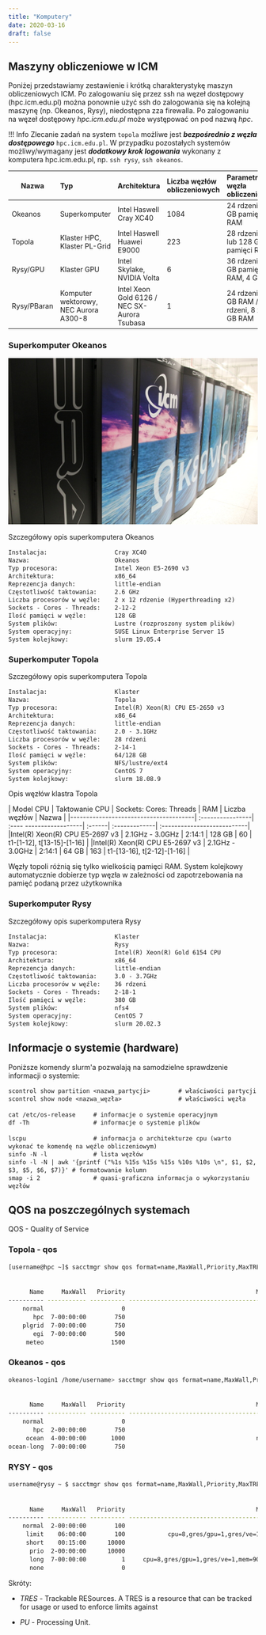 ```yaml
---
title: "Komputery"
date: 2020-03-16
draft: false
---
```


## Maszyny obliczeniowe w ICM

Poniżej przedstawiamy zestawienie i krótką charakterystykę maszyn obliczeniowych ICM.
Po zalogowaniu się przez ssh na węzeł dostępowy (hpc.icm.edu.pl) można ponownie użyć ssh do zalogowania się na kolejną maszynę (np. Okeanos, Rysy), niedostępna zza firewalla. Po zalogowaniu na węzeł dostępowy *hpc.icm.edu.pl* może występować on pod nazwą *hpc*.

!!! Info
    Zlecanie zadań na system `topola` możliwe jest ***bezpośrednio z węzła dostępowego*** `hpc.icm.edu.pl`.
    W przypadku pozostałych systemów możliwy/wymagany jest ***dodatkowy krok logowania*** wykonany z komputera
    hpc.icm.edu.pl, np. `ssh rysy`, `ssh okeanos`.

| Nazwa    | Typ                           | Architektura                | Liczba węzłów obliczeniowych | Parametry węzła obliczeniowego                     |
|----------| :-----------------------------| :---------------------------| :----------------------------| :--------------------------------------------------|
|Okeanos   | Superkomputer                 | Intel Haswell Cray XC40     | 1084                         | 24 rdzenie, 128 GB pamięci RAM                     |
|Topola    | Klaster HPC, Klaster PL-Grid  | Intel Haswell Huawei E9000  | 223                          | 28 rdzeni, 64 lub 128 GB pamięci RAM               |
|Rysy/GPU  | Klaster GPU    | Intel Skylake, NVIDIA Volta                | 6                            | 36 rdzenie, 380 GB pamięci RAM, 4 GPU              |
|Rysy/PBaran | Komputer wektorowy, NEC Aurora A300-8    | Intel Xeon Gold 6126 / NEC SX-Aurora Tsubasa | 1        | 24 rdzenie, 192 GB RAM / 8 x 8 rdzeni, 8 x 48 GB RAM  |

### Superkomputer Okeanos

![Okeanos](KomputeryImages/Okeanos_foto.jpg)

Szczegółowy opis superkomputera Okeanos

```text
Instalacja:                   Cray XC40
Nazwa:                        Okeanos
Typ procesora:                Intel Xeon E5-2690 v3
Architektura:                 x86_64
Reprezencja danych:           little-endian
Częstotliwość taktowania:     2.6 GHz
Liczba procesorów w węźle:    2 x 12 rdzenie (Hyperthreading x2)
Sockets - Cores - Threads:    2-12-2
Ilość pamięci w węźle:        128 GB
System plików:                Lustre (rozproszony system plików)
System operacyjny:            SUSE Linux Enterprise Server 15
System kolejkowy:             slurm 19.05.4
```

### Superkomputer Topola

Szczegółowy opis superkomputera Topola

```text
Instalacja:                   Klaster
Nazwa:                        Topola
Typ procesora:                Intel(R) Xeon(R) CPU E5-2650 v3
Architektura:                 x86_64
Reprezencja danych:           little-endian
Częstotliwość taktowania:     2.0 - 3.1GHz
Liczba procesorów w węźle:    28 rdzeni
Sockets - Cores - Threads:    2-14-1
Ilość pamięci w węźle:        64/128 GB
System plików:                NFS/lustre/ext4
System operacyjny:            CentOS 7
System kolejkowy:             slurm 18.08.9
```

Opis węzłów klastra Topola

| Model CPU                             | Taktowanie CPU   | Sockets: Cores: Threads | RAM    | Liczba węzłów | Nazwa                       |
|---------------------------------------| :----------------| :---- ------------------| :------| :-------------| :---------------------------|
|Intel(R) Xeon(R) CPU E5-2697 v3        | 2.1GHz - 3.0GHz  | 2:14:1                  | 128 GB | 60            | t1-[1-12], t[13-15]-[1-16]  |
|Intel(R) Xeon(R) CPU E5-2697 v3        | 2.1GHz - 3.0GHz  | 2:14:1                  | 64  GB | 163           | t1-[13-16], t[2-12]-[1-16]  |

Węzły topoli różnią się tylko wielkością pamięci RAM. System kolejkowy automatycznie dobierze typ węzła w zależności od zapotrzebowania na pamięć podaną przez użytkownika

### Superkomputer Rysy

Szczegółowy opis superkomputera Rysy

```text
Instalacja:                   Klaster
Nazwa:                        Rysy
Typ procesora:                Intel(R) Xeon(R) Gold 6154 CPU
Architektura:                 x86_64
Reprezencja danych:           little-endian
Częstotliwość taktowania:     3.0 - 3.7GHz
Liczba procesorów w węźle:    36 rdzeni
Sockets - Cores - Threads:    2-18-1
Ilość pamięci w węźle:        380 GB
System plików:                nfs4
System operacyjny:            CentOS 7
System kolejkowy:             slurm 20.02.3
```

## Informacje o systemie (hardware)

Poniższe komendy slurm'a pozwalają na samodzielne sprawdzenie informacji o systemie:

```text
scontrol show partition <nazwa_partycji>        # właściwości partycji
scontrol show node <nazwa_węzła>                # właściwości węzła

cat /etc/os-release     # informacje o systemie operacyjnym
df -Th                  # informacje o systemie plików

lscpu                   # informacja o architekturze cpu (warto wykonać te komendę na węźle obliczeniowym)
sinfo -N -l             # lista węzłów
sinfo -l -N | awk '{printf ("%1s %15s %15s %15s %10s %10s \n", $1, $2, $3, $5, $6, $7)}' # formatowanie kolumn
smap -i 2               # quasi-graficzna informacja o wykorzystaniu węzłów
```

## QOS na poszczególnych systemach

QOS - Quality of Service

### Topola - qos

```.sh
[username@hpc ~]$ sacctmgr show qos format=name,MaxWall,Priority,MaxTRESPU%50


      Name     MaxWall   Priority                                     MaxTRESPU
---------- ----------- ---------- ---------------------------------------------
    normal                      0
       hpc  7-00:00:00        750
    plgrid  7-00:00:00        750
       egi  7-00:00:00        500
     meteo                   1500  
```

### Okeanos - qos

```.sh
okeanos-login1 /home/username> sacctmgr show qos format=name,MaxWall,Priority,MaxTRESPU%50


      Name     MaxWall   Priority                                     MaxTRESPU
---------- ----------- ---------- ---------------------------------------------
    normal                      0
       hpc  2-00:00:00        750
     ocean  4-00:00:00       1000                                     node=1024
ocean-long  7-00:00:00        750                                      node=256
```

### RYSY - qos

```.sh
username@rysy ~ $ sacctmgr show qos format=name,MaxWall,Priority,MaxTRESPU%50


      Name     MaxWall   Priority                                     MaxTRESPU
---------- ----------- ---------- ---------------------------------------------
    normal  2-00:00:00        100                                        node=2
     limit    06:00:00        100            cpu=8,gres/gpu=1,gres/ve=1,mem=90G
     short    00:15:00      10000
      prio  2-00:00:00      10000
      long  7-00:00:00          1     cpu=8,gres/gpu=1,gres/ve=1,mem=90G,node=1
      none                      0                                         cpu=0
```

Skróty:

- *TRES* - Trackable RESources. A TRES is a resource that can be tracked for usage or used to enforce limits against

- *PU* - Processing Unit.
